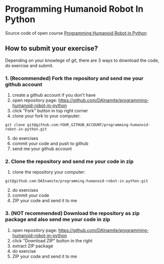 Programming Humanoid Robot In Python
====================================

Source code of open course [Programming Humanoid Robot in Python](http://www.dainamite.de/lehre/programming-humanoid-robot-in-python/)


## How to submit your exercise?
Depending on your knowlege of git, there are 3 ways to download the code, do exercise and submit.

### 1. (Recommended) Fork the repository and send me your github account
1. create a github account if you don't have
2. open repository page: https://github.com/DAInamite/programming-humanoid-robot-in-python
3. click "Fork" button in top right corner
4. clone your fork to your computer:
  ```
  git clone git@github.com:YOUR_GITHUB_ACCOUNT/programming-humanoid-robot-in-python.git
  ```
5. do exercises
6. commit your code and push to github
7. send me your github account

### 2. Clone the repository and send me your code in zip
1. clone the repository your computer:
  ```
  git@github.com:DAInamite/programming-humanoid-robot-in-python.git
  ```
2. do exercises
3. commit your code
4. ZIP your code and send it to me

### 3. (NOT recommended) Download the repository as zip package and also send me your code in zip
1. open repository page: https://github.com/DAInamite/programming-humanoid-robot-in-python
2. click "Download ZIP" button in the right
3. extract ZIP package
4. do exercise
5. ZIP your code and send it to me

